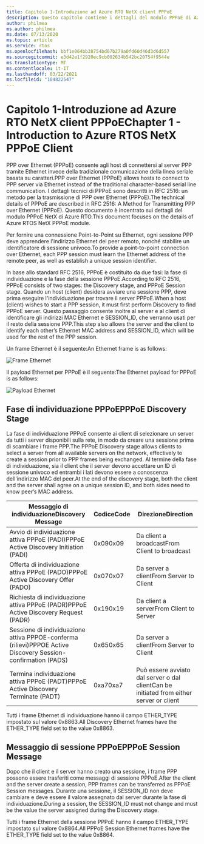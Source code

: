 ```yaml
---
title: Capitolo 1-Introduzione ad Azure RTO NetX client PPPoE
description: Questo capitolo contiene i dettagli del modulo PPPoE di Azure RTO NetX.
author: philmea
ms.author: philmea
ms.date: 07/13/2020
ms.topic: article
ms.service: rtos
ms.openlocfilehash: bbf1e064bb38754bd67b279a0fd60d46d3d6d557
ms.sourcegitcommit: e3d42e1f2920ec9cb002634b542bc20754f9544e
ms.translationtype: MT
ms.contentlocale: it-IT
ms.lasthandoff: 03/22/2021
ms.locfileid: "104822547"
---
```

# <a name="chapter-1---introduction-to-azure-rtos-netx-pppoe-client"></a><span data-ttu-id="928c0-103">Capitolo 1-Introduzione ad Azure RTO NetX client PPPoE</span><span class="sxs-lookup"><span data-stu-id="928c0-103">Chapter 1 - Introduction to Azure RTOS NetX PPPoE Client</span></span>

<span data-ttu-id="928c0-104">PPP over Ethernet (PPPoE) consente agli host di connettersi al server PPP tramite Ethernet invece della tradizionale comunicazione della linea seriale basata su caratteri.</span><span class="sxs-lookup"><span data-stu-id="928c0-104">PPP over Ethernet (PPPoE) allows hosts to connect to PPP server via Ethernet instead of the traditional character-based serial line communication.</span></span>  <span data-ttu-id="928c0-105">I dettagli tecnici di PPPoE sono descritti in RFC 2516: un metodo per la trasmissione di PPP over Ethernet (PPPoE).</span><span class="sxs-lookup"><span data-stu-id="928c0-105">The technical details of PPPoE are described in RFC 2516:  A Method for Transmitting PPP over Ethernet (PPPoE).</span></span> <span data-ttu-id="928c0-106">Questo documento è incentrato sui dettagli del modulo PPPoE NetX di Azure RTO.</span><span class="sxs-lookup"><span data-stu-id="928c0-106">This document focuses on the details of  Azure RTOS NetX PPPoE module.</span></span>

<span data-ttu-id="928c0-107">Per fornire una connessione Point-to-Point su Ethernet, ogni sessione PPP deve apprendere l'indirizzo Ethernet del peer remoto, nonché stabilire un identificatore di sessione univoco.</span><span class="sxs-lookup"><span data-stu-id="928c0-107">To provide a point-to-point connection over Ethernet, each PPP session must learn the Ethernet address of the remote peer, as well as establish a unique session identifier.</span></span>

<span data-ttu-id="928c0-108">In base allo standard RFC 2516, PPPoE è costituito da due fasi: la fase di individuazione e la fase della sessione PPPoE.</span><span class="sxs-lookup"><span data-stu-id="928c0-108">According to RFC 2516, PPPoE consists of two stages: the Discovery stage, and PPPoE Session stage.</span></span> <span data-ttu-id="928c0-109">Quando un host (client) desidera avviare una sessione PPP, deve prima eseguire l'individuazione per trovare il server PPPoE.</span><span class="sxs-lookup"><span data-stu-id="928c0-109">When a host (client) wishes to start a PPP session, it must first perform Discovery to find PPPoE server.</span></span> <span data-ttu-id="928c0-110">Questo passaggio consente inoltre al server e al client di identificare gli indirizzi MAC Ethernet e SESSION_ID, che verranno usati per il resto della sessione PPP.</span><span class="sxs-lookup"><span data-stu-id="928c0-110">This step also allows the server and the client to identify each other’s Ethernet MAC address and SESSION_ID, which will be used for the rest of the PPP session.</span></span>

<span data-ttu-id="928c0-111">Un frame Ethernet è il seguente:</span><span class="sxs-lookup"><span data-stu-id="928c0-111">An Ethernet frame is as follows:</span></span>

![Frame Ethernet](media/ethernet-frame.png)

<span data-ttu-id="928c0-113">Il payload Ethernet per PPPoE è il seguente:</span><span class="sxs-lookup"><span data-stu-id="928c0-113">The Ethernet payload for PPPoE is as follows:</span></span>

![Payload Ethernet](media/ethernet-payload.png)

## <a name="pppoe-discovery-stage"></a><span data-ttu-id="928c0-115">Fase di individuazione PPPoE</span><span class="sxs-lookup"><span data-stu-id="928c0-115">PPPoE Discovery Stage</span></span>

<span data-ttu-id="928c0-116">La fase di individuazione PPPoE consente ai client di selezionare un server da tutti i server disponibili sulla rete, in modo da creare una sessione prima di scambiare i frame PPP.</span><span class="sxs-lookup"><span data-stu-id="928c0-116">The PPPoE Discovery stage allows clients to select a server from all available servers on the network, effectively to create a session prior to PPP frames being exchanged.</span></span>  <span data-ttu-id="928c0-117">Al termine della fase di individuazione, sia il client che il server devono accettare un ID di sessione univoco ed entrambi i lati devono essere a conoscenza dell'indirizzo MAC del peer.</span><span class="sxs-lookup"><span data-stu-id="928c0-117">At the end of the discovery stage, both the client and the server shall agree on a unique session ID, and both sides need to know peer’s MAC address.</span></span>

| <span data-ttu-id="928c0-118">Messaggio di individuazione</span><span class="sxs-lookup"><span data-stu-id="928c0-118">Discovery Message</span></span> | <span data-ttu-id="928c0-119">Codice</span><span class="sxs-lookup"><span data-stu-id="928c0-119">Code</span></span> | <span data-ttu-id="928c0-120">Direzione</span><span class="sxs-lookup"><span data-stu-id="928c0-120">Direction</span></span> |
| ----------------- | ---- | --------- |
| <span data-ttu-id="928c0-121">Avvio di individuazione attiva PPPoE (PADI)</span><span class="sxs-lookup"><span data-stu-id="928c0-121">PPPoE Active Discovery Initiation (PADI)</span></span> | <span data-ttu-id="928c0-122">0x09</span><span class="sxs-lookup"><span data-stu-id="928c0-122">0x09</span></span> | <span data-ttu-id="928c0-123">Da client a broadcast</span><span class="sxs-lookup"><span data-stu-id="928c0-123">From Client to broadcast</span></span> |
| <span data-ttu-id="928c0-124">Offerta di individuazione attiva PPPoE (PADO)</span><span class="sxs-lookup"><span data-stu-id="928c0-124">PPPoE Active Discovery Offer (PADO)</span></span> | <span data-ttu-id="928c0-125">0x07</span><span class="sxs-lookup"><span data-stu-id="928c0-125">0x07</span></span> | <span data-ttu-id="928c0-126">Da server a client</span><span class="sxs-lookup"><span data-stu-id="928c0-126">From Server to Client</span></span> |
| <span data-ttu-id="928c0-127">Richiesta di individuazione attiva PPPoE (PADR)</span><span class="sxs-lookup"><span data-stu-id="928c0-127">PPPoE Active Discovery Request (PADR)</span></span> | <span data-ttu-id="928c0-128">0x19</span><span class="sxs-lookup"><span data-stu-id="928c0-128">0x19</span></span> | <span data-ttu-id="928c0-129">Da client a server</span><span class="sxs-lookup"><span data-stu-id="928c0-129">From Client to Server</span></span> |
| <span data-ttu-id="928c0-130">Sessione di individuazione attiva PPPOE-conferma (rilievi)</span><span class="sxs-lookup"><span data-stu-id="928c0-130">PPPOE Active Discovery Session-confirmation (PADS)</span></span> | <span data-ttu-id="928c0-131">0x65</span><span class="sxs-lookup"><span data-stu-id="928c0-131">0x65</span></span> | <span data-ttu-id="928c0-132">Da server a client</span><span class="sxs-lookup"><span data-stu-id="928c0-132">From Server to Client</span></span> |
| <span data-ttu-id="928c0-133">Termina individuazione attiva PPPoE (PADT)</span><span class="sxs-lookup"><span data-stu-id="928c0-133">PPPoE Active Discovery Terminate (PADT)</span></span> | <span data-ttu-id="928c0-134">0xa7</span><span class="sxs-lookup"><span data-stu-id="928c0-134">0xa7</span></span> | <span data-ttu-id="928c0-135">Può essere avviato dal server o dal client</span><span class="sxs-lookup"><span data-stu-id="928c0-135">Can be initiated from either server or client</span></span> |

<span data-ttu-id="928c0-136">Tutti i frame Ethernet di individuazione hanno il campo ETHER_TYPE impostato sul valore 0x8863.</span><span class="sxs-lookup"><span data-stu-id="928c0-136">All Discovery Ethernet frames have the ETHER_TYPE field set to the value 0x8863.</span></span>

## <a name="pppoe-session-message"></a><span data-ttu-id="928c0-137">Messaggio di sessione PPPoE</span><span class="sxs-lookup"><span data-stu-id="928c0-137">PPPoE Session Message</span></span>

<span data-ttu-id="928c0-138">Dopo che il client e il server hanno creato una sessione, i frame PPP possono essere trasferiti come messaggi di sessione PPPoE.</span><span class="sxs-lookup"><span data-stu-id="928c0-138">After the client and the server create a session, PPP frames can be transferred as PPPoE Session messages.</span></span>  <span data-ttu-id="928c0-139">Durante una sessione, il SESSION_ID non deve cambiare e deve essere il valore assegnato dal server durante la fase di individuazione.</span><span class="sxs-lookup"><span data-stu-id="928c0-139">During a session, the SESSION_ID must not change and must be the value the server assigned during the Discovery stage.</span></span>

<span data-ttu-id="928c0-140">Tutti i frame Ethernet della sessione PPPoE hanno il campo ETHER_TYPE impostato sul valore 0x8864.</span><span class="sxs-lookup"><span data-stu-id="928c0-140">All PPPoE Session Ethernet frames have the ETHER_TYPE field set to the value 0x8864.</span></span>
